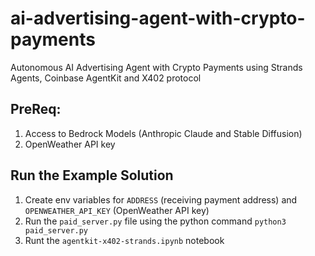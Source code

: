 # ai-advertising-agent-with-crypto-payments
Autonomous AI Advertising Agent with Crypto Payments using Strands Agents, Coinbase AgentKit and X402 protocol

## PreReq:
1. Access to Bedrock Models (Anthropic Claude and Stable Diffusion)
2. OpenWeather API key

## Run the Example Solution
1. Create env variables for `ADDRESS` (receiving payment address) and `OPENWEATHER_API_KEY` (OpenWeather API key)
2. Run the `paid_server.py` file using the python command `python3 paid_server.py`
3. Runt the `agentkit-x402-strands.ipynb` notebook
